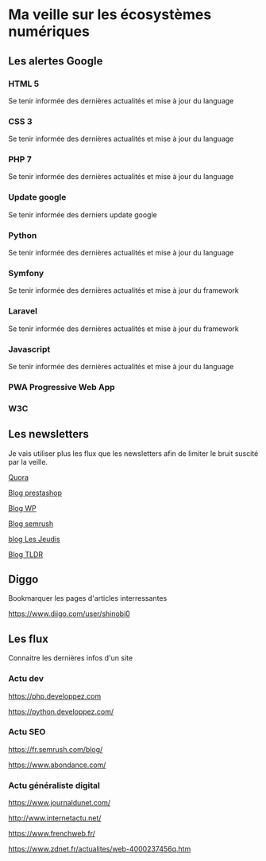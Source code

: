 # Ma veille sur les écosystèmes numériques 

## Les alertes Google

### HTML 5
Se tenir informée des dernières actualités et mise à jour du language
### CSS 3
Se tenir informée des dernières actualités et mise à jour du language
### PHP 7
Se tenir informée des dernières actualités et mise à jour du language
### Update google
Se tenir informée des derniers update google
### Python
Se tenir informée des dernières actualités et mise à jour du language
### Symfony
Se tenir informée des dernières actualités et mise à jour du framework
### Laravel
Se tenir informée des dernières actualités et mise à jour du framework
### Javascript
Se tenir informée des dernières actualités et mise à jour du language
### PWA Progressive Web App
### W3C

## Les newsletters

Je vais utiliser plus les flux que les newsletters afin de limiter le bruit suscité par la veille.

[Quora](https://fr.quora.com/)

[Blog prestashop](https://www.prestashop.com/fr/blog)

[Blog WP](https://wpmarmite.com/)

[Blog semrush](https://fr.semrush.com/blog/)

[blog Les Jeudis](https://blog.lesjeudis.com/)

[Blog TLDR](https://www.tldrnewsletter.com)

## Diggo
Bookmarquer les pages d'articles interressantes

https://www.diigo.com/user/shinobi0

## Les flux 

Connaitre les dernières infos d'un site

### Actu dev

https://php.developpez.com

https://python.developpez.com/

### Actu SEO

https://fr.semrush.com/blog/

https://www.abondance.com/

### Actu généraliste digital

https://www.journaldunet.com/

http://www.internetactu.net/

https://www.frenchweb.fr/

https://www.zdnet.fr/actualites/web-4000237456q.htm




